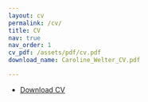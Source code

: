 ```yaml
---
layout: cv
permalink: /cv/
title: CV
nav: true
nav_order: 1
cv_pdf: /assets/pdf/cv.pdf
download_name: Caroline_Welter_CV.pdf

---
```



<ul class="doc-links">
  <li>
    <a class="doc-link"
       href="{{ '/assets/pdf/cv.pdf' | relative_url }}"
       download="Caroline_Welter_CV.pdf">
      <span>Download CV</span>
      <i class="fas fa-file-pdf"></i>
    </a>
  </li>
</ul>

